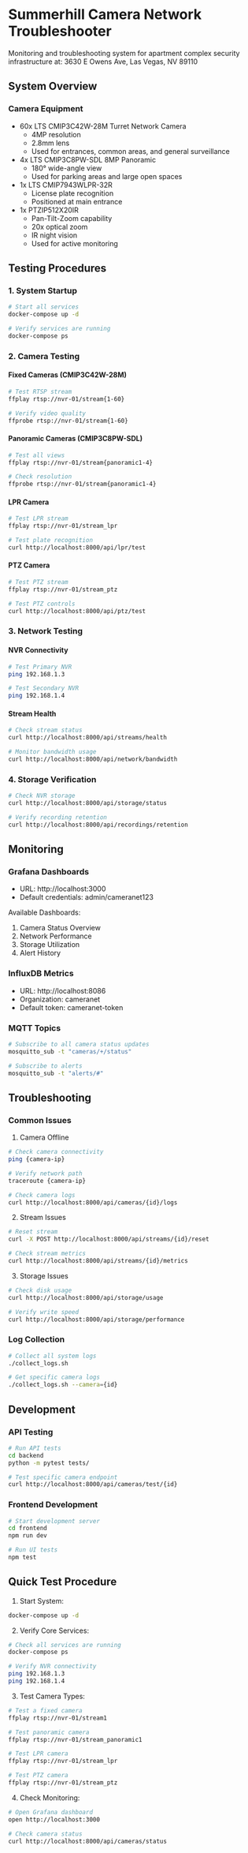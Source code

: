 # Summerhill Camera Network Troubleshooter

Monitoring and troubleshooting system for apartment complex security infrastructure at:
3630 E Owens Ave, Las Vegas, NV 89110

## System Overview

### Camera Equipment
- 60x LTS CMIP3C42W-28M Turret Network Camera
  - 4MP resolution
  - 2.8mm lens
  - Used for entrances, common areas, and general surveillance
- 4x LTS CMIP3C8PW-SDL 8MP Panoramic
  - 180° wide-angle view
  - Used for parking areas and large open spaces
- 1x LTS CMIP7943WLPR-32R
  - License plate recognition
  - Positioned at main entrance
- 1x PTZIP512X20IR
  - Pan-Tilt-Zoom capability
  - 20x optical zoom
  - IR night vision
  - Used for active monitoring

## Testing Procedures

### 1. System Startup
```bash
# Start all services
docker-compose up -d

# Verify services are running
docker-compose ps
```

### 2. Camera Testing

#### Fixed Cameras (CMIP3C42W-28M)
```bash
# Test RTSP stream
ffplay rtsp://nvr-01/stream{1-60}

# Verify video quality
ffprobe rtsp://nvr-01/stream{1-60}
```

#### Panoramic Cameras (CMIP3C8PW-SDL)
```bash
# Test all views
ffplay rtsp://nvr-01/stream{panoramic1-4}

# Check resolution
ffprobe rtsp://nvr-01/stream{panoramic1-4}
```

#### LPR Camera
```bash
# Test LPR stream
ffplay rtsp://nvr-01/stream_lpr

# Test plate recognition
curl http://localhost:8000/api/lpr/test
```

#### PTZ Camera
```bash
# Test PTZ stream
ffplay rtsp://nvr-01/stream_ptz

# Test PTZ controls
curl http://localhost:8000/api/ptz/test
```

### 3. Network Testing

#### NVR Connectivity
```bash
# Test Primary NVR
ping 192.168.1.3

# Test Secondary NVR
ping 192.168.1.4
```

#### Stream Health
```bash
# Check stream status
curl http://localhost:8000/api/streams/health

# Monitor bandwidth usage
curl http://localhost:8000/api/network/bandwidth
```

### 4. Storage Verification
```bash
# Check NVR storage
curl http://localhost:8000/api/storage/status

# Verify recording retention
curl http://localhost:8000/api/recordings/retention
```

## Monitoring

### Grafana Dashboards
- URL: http://localhost:3000
- Default credentials: admin/cameranet123

Available Dashboards:
1. Camera Status Overview
2. Network Performance
3. Storage Utilization
4. Alert History

### InfluxDB Metrics
- URL: http://localhost:8086
- Organization: cameranet
- Default token: cameranet-token

### MQTT Topics
```bash
# Subscribe to all camera status updates
mosquitto_sub -t "cameras/+/status"

# Subscribe to alerts
mosquitto_sub -t "alerts/#"
```

## Troubleshooting

### Common Issues

1. Camera Offline
```bash
# Check camera connectivity
ping {camera-ip}

# Verify network path
traceroute {camera-ip}

# Check camera logs
curl http://localhost:8000/api/cameras/{id}/logs
```

2. Stream Issues
```bash
# Reset stream
curl -X POST http://localhost:8000/api/streams/{id}/reset

# Check stream metrics
curl http://localhost:8000/api/streams/{id}/metrics
```

3. Storage Issues
```bash
# Check disk usage
curl http://localhost:8000/api/storage/usage

# Verify write speed
curl http://localhost:8000/api/storage/performance
```

### Log Collection
```bash
# Collect all system logs
./collect_logs.sh

# Get specific camera logs
./collect_logs.sh --camera={id}
```

## Development

### API Testing
```bash
# Run API tests
cd backend
python -m pytest tests/

# Test specific camera endpoint
curl http://localhost:8000/api/cameras/test/{id}
```

### Frontend Development
```bash
# Start development server
cd frontend
npm run dev

# Run UI tests
npm test
```

## Quick Test Procedure

1. Start System:
```bash
docker-compose up -d
```

2. Verify Core Services:
```bash
# Check all services are running
docker-compose ps

# Verify NVR connectivity
ping 192.168.1.3
ping 192.168.1.4
```

3. Test Camera Types:
```bash
# Test a fixed camera
ffplay rtsp://nvr-01/stream1

# Test panoramic camera
ffplay rtsp://nvr-01/stream_panoramic1

# Test LPR camera
ffplay rtsp://nvr-01/stream_lpr

# Test PTZ camera
ffplay rtsp://nvr-01/stream_ptz
```

4. Check Monitoring:
```bash
# Open Grafana dashboard
open http://localhost:3000

# Check camera status
curl http://localhost:8000/api/cameras/status
```
